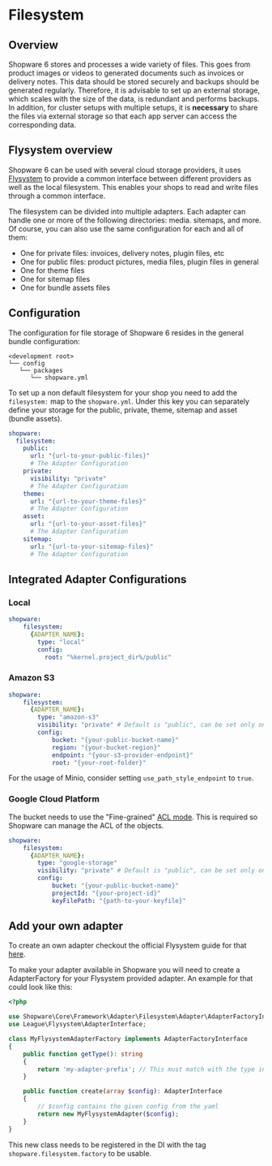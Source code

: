 # Filesystem

## Overview

Shopware 6 stores and processes a wide variety of files. This goes from product images or videos to generated documents such as invoices or delivery notes. This data should be stored securely and backups should be generated regularly. Therefore, it is advisable to set up an external storage, which scales with the size of the data, is redundant and performs backups. In addition, for cluster setups with multiple setups, it is **necessary** to share the files via external storage so that each app server can access the corresponding data.

## Flysystem overview

Shopware 6 can be used with several cloud storage providers, it uses [Flysystem](https://flysystem.thephpleague.com/docs/) to provide a common interface between different providers as well as the local filesystem. This enables your shops to read and write files through a common interface.

The filesystem can be divided into multiple adapters. Each adapter can handle one or more of the following directories: media. sitemaps, and more. Of course, you can also use the same configuration for each and all of them:

* One for private files: invoices, delivery notes, plugin files, etc
* One for public files: product pictures, media files, plugin files in general
* One for theme files
* One for sitemap files
* One for bundle assets files

## Configuration

The configuration for file storage of Shopware 6 resides in the general bundle configuration:

```text
<development root>
└── config
   └── packages
      └── shopware.yml
```

To set up a non default filesystem for your shop you need to add the `filesystem:` map to the `shopware.yml`. Under this key you can separately define your storage for the public, private, theme, sitemap and asset \(bundle assets\).

```yaml
shopware:
  filesystem:
    public:
      url: "{url-to-your-public-files}"
      # The Adapter Configuration
    private:
      visibility: "private"
      # The Adapter Configuration
    theme:
      url: "{url-to-your-theme-files}"
      # The Adapter Configuration
    asset:
      url: "{url-to-your-asset-files}"
      # The Adapter Configuration
    sitemap:
      url: "{url-to-your-sitemap-files}"
      # The Adapter Configuration
```

## Integrated Adapter Configurations

### Local

```yaml
shopware:
    filesystem:
      {ADAPTER_NAME}:
        type: "local"
        config:
          root: "%kernel.project_dir%/public"
```

### Amazon S3

```yaml
shopware:
    filesystem:
      {ADAPTER_NAME}:
        type: "amazon-s3"
        visibility: "private" # Default is "public", can be set only on shopware.filesystem.private
        config:
            bucket: "{your-public-bucket-name}"
            region: "{your-bucket-region}"
            endpoint: "{your-s3-provider-endpoint}"
            root: "{your-root-folder}"
```

For the usage of Minio, consider setting `use_path_style_endpoint` to `true`.

### Google Cloud Platform

The bucket needs to use the "Fine-grained" [ACL mode](https://cloud.google.com/storage/docs/access-control#choose_between_uniform_and_fine-grained_access). This is required so Shopware can manage the ACL of the objects.

```yaml
shopware:
    filesystem:
      {ADAPTER_NAME}:
        type: "google-storage"
        visibility: "private" # Default is "public", can be set only on shopware.filesystem.private
        config:
            bucket: "{your-public-bucket-name}"
            projectId: "{your-project-id}"
            keyFilePath: "{path-to-your-keyfile}"
```

## Add your own adapter

To create an own adapter checkout the official Flysystem guide for that [here](https://flysystem.thephpleague.com/v1/docs/advanced/creating-an-adapter/).

To make your adapter available in Shopware you will need to create a AdapterFactory for your Flysystem provided adapter. An example for that could look like this:

```php
<?php

use Shopware\Core\Framework\Adapter\Filesystem\Adapter\AdapterFactoryInterface;
use League\Flysystem\AdapterInterface;

class MyFlysystemAdapterFactory implements AdapterFactoryInterface
{
    public function getType(): string
    {
        return 'my-adapter-prefix'; // This must match with the type in the yaml file
    }

    public function create(array $config): AdapterInterface
    {
        // $config contains the given config from the yaml
        return new MyFlysystemAdapter($config);
    }
}
```

This new class needs to be registered in the DI with the tag `shopware.filesystem.factory` to be usable.
